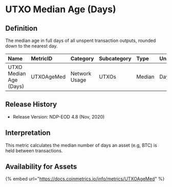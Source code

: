 # UTXO Median Age \(Days\)

## Definition

The median age in full days of all unspent transaction outputs, rounded down to the nearest day.

| Name | MetricID | Category | Subcategory | Type | Unit | Interval |
| :--- | :--- | :--- | :--- | :--- | :--- | :--- |
| UTXO Median Age \(Days\) | UTXOAgeMed | Network Usage | UTXOs | Median | Days | 1 day |

## Release History

* Release Version: NDP-EOD 4.8 \(Nov, 2020\)

## Interpretation

This metric calculates the median number of days an asset \(e.g, BTC\) is held between transactions. 

## Availability for Assets

{% embed url="https://docs.coinmetrics.io/info/metrics/UTXOAgeMed" %}


